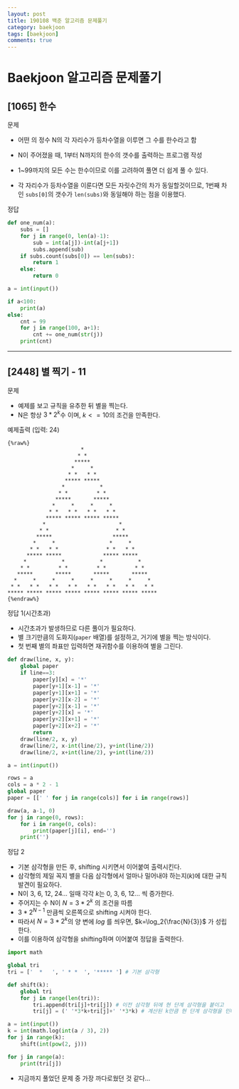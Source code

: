 ```yaml
---
layout: post
title: 190108 백준 알고리즘 문제풀기
category: baekjoon
tags: [baekjoon]
comments: true
---
```


# Baekjoon 알고리즘 문제풀기

## [1065] 한수

문제
- 어떤 의 정수 N의 각 자리수가 등차수열을 이루면 그 수를 한수라고 함
- N이 주어졌을 때, 1부터 N까지의 한수의 갯수를 출력하는 프로그램 작성

- 1~99까지의 모든 수는 한수이므로 이를 고려하여 풀면 더 쉽게 풀 수 있다.
- 각 자리수가 등차수열을 이룬다면 모든 자릿수간의 차가 동일할것이므로, 1번째 차인 `subs[0]`의 갯수가 `len(subs)`와 동일해야 하는 점을 이용했다.

정답
```python
def one_num(a):
    subs = []
    for j in range(0, len(a)-1):
        sub = int(a[j])-int(a[j+1])
        subs.append(sub)
    if subs.count(subs[0]) == len(subs):
        return 1
    else:
        return 0

a = int(input())

if a<100:
    print(a)
else:
    cnt = 99
    for j in range(100, a+1):
        cnt += one_num(str(j))
    print(cnt)
```

---

## [2448] 별 찍기 - 11

문제
- 예제를 보고 규칙을 유추한 뒤 별을 찍는다.
- N은 항상 $3*2^k$수 이며, $k<=10$의 조건을 만족한다.

예제출력 (입력: 24)
```
{%raw%}
                       *                        
                      * *                       
                     *****                      
                    *     *                     
                   * *   * *                    
                  ***** *****                   
                 *           *                  
                * *         * *                 
               *****       *****                
              *     *     *     *               
             * *   * *   * *   * *              
            ***** ***** ***** *****             
           *                       *            
          * *                     * *           
         *****                   *****          
        *     *                 *     *         
       * *   * *               * *   * *        
      ***** *****             ***** *****       
     *           *           *           *      
    * *         * *         * *         * *     
   *****       *****       *****       *****    
  *     *     *     *     *     *     *     *   
 * *   * *   * *   * *   * *   * *   * *   * *  
***** ***** ***** ***** ***** ***** ***** *****
{%endraw%}
```

정답 1(시간초과)
- 시간초과가 발생하므로 다른 풀이가 필요하다.
- 별 크기만큼의 도화지(`paper` 배열)를 설정하고, 거기에 별을 찍는 방식이다.
- 첫 번째 별의 좌표만 입력하면 재귀함수를 이용하여 별을 그린다.

```python
def draw(line, x, y):
    global paper
    if line==3:
        paper[y][x] = '*'
        paper[y+1][x-1] = '*'
        paper[y+1][x+1] = '*'
        paper[y+2][x-2] = '*'
        paper[y+2][x-1] = '*'
        paper[y+2][x] = '*'
        paper[y+2][x+1] = '*'
        paper[y+2][x+2] = '*'
        return
    draw(line/2, x, y)
    draw(line/2, x-int(line/2), y+int(line/2))
    draw(line/2, x+int(line/2), y+int(line/2))

a = int(input())

rows = a
cols = a * 2 - 1
global paper
paper = [[' ' for j in range(cols)] for i in range(rows)]

draw(a, a-1, 0)
for j in range(0, rows):
    for i in range(0, cols):
        print(paper[j][i], end='')
    print('')
```

정답 2
- 기본 삼각형을 만든 후, shifting 시키면서 이어붙여 출력시킨다.
- 삼각형의 제일 꼭지 별을 다음 삼각형에서 얼마나 밀어내야 하는지($k$)에 대한 규칙 발견이 필요하다.
- N이 3, 6, 12, 24... 일때 각각 $k$는 0, 3, 6, 12... 씩 증가한다.
- 주어지는 수 N이 $N=3*2^{k}$ 의 조건을 따름
- $3*2^{N-1}$ 만큼씩 오른쪽으로 shifting 시켜야 한다. 
- 따라서 $N=3*2^k$의 양 변에 $log$ 를 씌우면, $k=\log_2{\frac{N}{3}}$ 가 성립한다.
- 이를 이용하여 삼각형을 shifting하며 이어붙여 정답을 출력한다.

```python
import math

global tri
tri = ['  *   ', ' * *  ', '***** '] # 기본 삼각형

def shift(k):
    global tri
    for j in range(len(tri)):
        tri.append(tri[j]+tri[j]) # 이전 삼각형 뒤에 현 단계 삼각형을 붙이고
        tri[j] = (' '*3*k+tri[j]+' '*3*k) # 계산된 k만큼 현 단계 삼각형을 민다.

a = int(input())
k = int(math.log(int(a / 3), 2))
for j in range(k):
    shift(int(pow(2, j)))

for j in range(a):
    print(tri[j])
```
 - 지금까지 풀었던 문제 중 가장 까다로웠던 것 같다...
